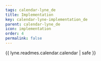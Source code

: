 ```yaml
---
tags: calendar-lyne_de
title: Implementation
key: calendar-lyne-implementation_de
parent: calendar-lyne_de
icon: implementation
order: 4
permalink: false  
---
```

{{ lyne.readmes.calendar.calendar | safe }}


